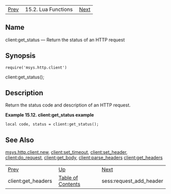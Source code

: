 |     |     |     |
| --- | --- | --- |
| [Prev](lua.ref.client_get_headers)  | 15.2. Lua Functions |  [Next](lua.ref.sess_request_add_header.php) |

<a name="lua.ref.client_get_status"></a>
## Name

client:get_status — Return the status of an HTTP request

<a name="idp23699616"></a>
## Synopsis

`require('msys.http.client')`

client:get_status();

<a name="idp23701936"></a>
## Description

Return the status code and description of an HTTP request.

<a name="lua.ref.client_get_status.example"></a>

**Example 15.12. client:get_status example**

`local code, status = client:get_status();`
<a name="idp23705104"></a>
## See Also

[msys.http.client.new](lua.ref.msys.http.client.new "msys.http.client.new"), [client:set_timeout](lua.ref.client_set_timeout.php "client:set_timeout"), [client:set_header](lua.ref.client_set_header.php "client:set_header"), [client:do_request](lua.ref.client_do_request.php "client:do_request"), [client:get_body](lua.ref.client_get_body.php "client:get_body"), [client:parse_headers](lua.ref.client_parse_headers.php "client:parse_headers") [client:get_headers](lua.ref.client_get_headers.php "client:get_headers")

|     |     |     |
| --- | --- | --- |
| [Prev](lua.ref.client_get_headers)  | [Up](lua.function.details.php) |  [Next](lua.ref.sess_request_add_header.php) |
| client:get_headers  | [Table of Contents](index) |  sess:request_add_header |
